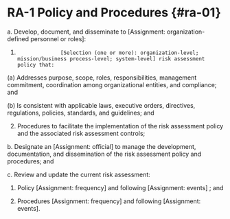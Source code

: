 # RA-1 Policy and Procedures {#ra-01}

a. Develop, document, and disseminate to [Assignment: organization-defined personnel or roles]:

1. 
                     [Selection (one or more): organization-level; mission/business process-level; system-level] risk assessment policy that:

(a) Addresses purpose, scope, roles, responsibilities, management commitment, coordination among organizational entities, and compliance; and

(b) Is consistent with applicable laws, executive orders, directives, regulations, policies, standards, and guidelines; and

2. Procedures to facilitate the implementation of the risk assessment policy and the associated risk assessment controls;

b. Designate an [Assignment: official] to manage the development, documentation, and dissemination of the risk assessment policy and procedures; and

c. Review and update the current risk assessment:

1. Policy [Assignment: frequency] and following [Assignment: events] ; and

2. Procedures [Assignment: frequency] and following [Assignment: events].

